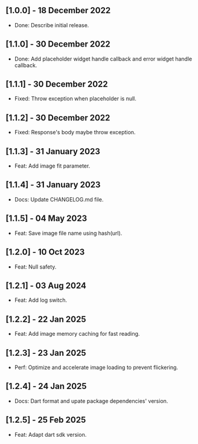 ## [1.0.0] - 18 December 2022

* Done: Describe initial release.

## [1.1.0] - 30 December 2022

* Done: Add placeholder widget handle callback and error widget handle callback.

## [1.1.1] - 30 December 2022

* Fixed: Throw exception when placeholder is null.

## [1.1.2] - 30 December 2022

* Fixed: Response's body maybe throw exception.

## [1.1.3] - 31 January 2023

* Feat: Add image fit parameter.

## [1.1.4] - 31 January 2023

* Docs: Update CHANGELOG.md file.

## [1.1.5] - 04 May 2023

* Feat: Save image file name using hash(url).

## [1.2.0] - 10 Oct 2023

* Feat: Null safety.

## [1.2.1] - 03 Aug 2024

* Feat: Add log switch.

## [1.2.2] - 22 Jan 2025

* Feat: Add image memory caching for fast reading.

## [1.2.3] - 23 Jan 2025

* Perf: Optimize and accelerate image loading to prevent flickering.

## [1.2.4] - 24 Jan 2025

* Docs: Dart format and upate package dependencies' version.

## [1.2.5] - 25 Feb 2025

* Feat: Adapt dart sdk version.
